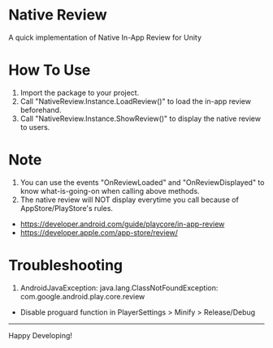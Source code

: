 # Native Review
A quick implementation of Native In-App Review for Unity

# How To Use
1. Import the package to your project.
2. Call "NativeReview.Instance.LoadReview()" to load the in-app review beforehand.
3. Call "NativeReview.Instance.ShowReview()" to display the native review to users.

# Note
1. You can use the events "OnReviewLoaded" and "OnReviewDisplayed" to know what-is-going-on when calling above methods.
2. The native review will NOT display everytime you call because of AppStore/PlayStore's rules.
- https://developer.android.com/guide/playcore/in-app-review
- https://developer.apple.com/app-store/review/

# Troubleshooting
1. AndroidJavaException: java.lang.ClassNotFoundException: com.google.android.play.core.review
- Disable proguard function in PlayerSettings > Minify > Release/Debug

------
Happy Developing!
